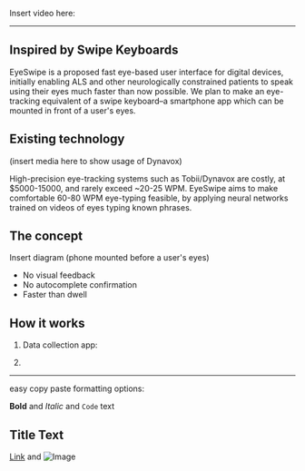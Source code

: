 
Insert video here:

---

## Inspired by Swipe Keyboards

EyeSwipe is a proposed fast eye-based user interface for digital devices, initially enabling ALS and other neurologically constrained patients to speak using their eyes much faster than now possible. We plan to make an eye-tracking equivalent of a swipe keyboard–a smartphone app which can be mounted in front of a user's eyes.

## Existing technology

(insert media here to show usage of Dynavox)

High-precision eye-tracking systems such as Tobii/Dynavox are costly, at $5000-15000, and rarely exceed ~20-25 WPM. EyeSwipe aims to make comfortable 60-80 WPM eye-typing feasible, by applying neural networks trained on videos of eyes typing known phrases.

## The concept

Insert diagram (phone mounted before a user's eyes)

- No visual feedback
- No autocomplete confirmation
- Faster than dwell


## How it works

1. Data collection app:



2. 




---
easy copy paste formatting options:

**Bold** and _Italic_ and `Code` text
## Title Text
[Link](url) and ![Image](src)
